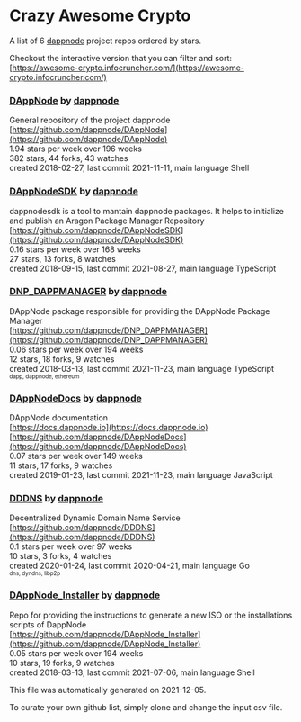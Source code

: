 # Crazy Awesome Crypto
A list of 6 [dappnode](https://github.com/dappnode) project repos ordered by stars.  

Checkout the interactive version that you can filter and sort: 
[https://awesome-crypto.infocruncher.com/](https://awesome-crypto.infocruncher.com/)  


### [DAppNode](https://github.com/dappnode/DAppNode) by [dappnode](https://github.com/dappnode)  
General repository of the project dappnode  
[https://github.com/dappnode/DAppNode](https://github.com/dappnode/DAppNode)  
1.94 stars per week over 196 weeks  
382 stars, 44 forks, 43 watches  
created 2018-02-27, last commit 2021-11-11, main language Shell  


### [DAppNodeSDK](https://github.com/dappnode/DAppNodeSDK) by [dappnode](https://github.com/dappnode)  
dappnodesdk is a tool to mantain dappnode packages. It helps to initialize and publish an Aragon Package Manager Repository  
[https://github.com/dappnode/DAppNodeSDK](https://github.com/dappnode/DAppNodeSDK)  
0.16 stars per week over 168 weeks  
27 stars, 13 forks, 8 watches  
created 2018-09-15, last commit 2021-08-27, main language TypeScript  


### [DNP_DAPPMANAGER](https://github.com/dappnode/DNP_DAPPMANAGER) by [dappnode](https://github.com/dappnode)  
DAppNode package responsible for providing the DAppNode Package Manager  
[https://github.com/dappnode/DNP_DAPPMANAGER](https://github.com/dappnode/DNP_DAPPMANAGER)  
0.06 stars per week over 194 weeks  
12 stars, 18 forks, 9 watches  
created 2018-03-13, last commit 2021-11-23, main language TypeScript  
<sub><sup>dapp, dappnode, ethereum</sup></sub>


### [DAppNodeDocs](https://github.com/dappnode/DAppNodeDocs) by [dappnode](https://github.com/dappnode)  
DAppNode documentation  
[https://docs.dappnode.io](https://docs.dappnode.io)  
[https://github.com/dappnode/DAppNodeDocs](https://github.com/dappnode/DAppNodeDocs)  
0.07 stars per week over 149 weeks  
11 stars, 17 forks, 9 watches  
created 2019-01-23, last commit 2021-11-23, main language JavaScript  


### [DDDNS](https://github.com/dappnode/DDDNS) by [dappnode](https://github.com/dappnode)  
Decentralized Dynamic Domain Name Service  
[https://github.com/dappnode/DDDNS](https://github.com/dappnode/DDDNS)  
0.1 stars per week over 97 weeks  
10 stars, 3 forks, 4 watches  
created 2020-01-24, last commit 2020-04-21, main language Go  
<sub><sup>dns, dyndns, libp2p</sup></sub>


### [DAppNode_Installer](https://github.com/dappnode/DAppNode_Installer) by [dappnode](https://github.com/dappnode)  
Repo for providing the instructions to generate a new ISO or the installations scripts of DappNode   
[https://github.com/dappnode/DAppNode_Installer](https://github.com/dappnode/DAppNode_Installer)  
0.05 stars per week over 194 weeks  
10 stars, 19 forks, 9 watches  
created 2018-03-13, last commit 2021-07-06, main language Shell  


This file was automatically generated on 2021-12-05.  

To curate your own github list, simply clone and change the input csv file.  